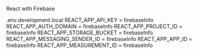 React with Firebase

.env.development.local 
REACT_APP_API_KEY = firebaseInfo
REACT_APP_AUTH_DOMAIN = firebaseInfo
REACT_APP_PROJECT_ID = firebaseInfo
REACT_APP_STORAGE_BUCKET = firebaseInfo
REACT_APP_MESSAGING_SENDER_ID = firebaseInfo
REACT_APP_APP_ID = firebaseInfo
REACT_APP_MEASUREMENT_ID = firebaseInfo